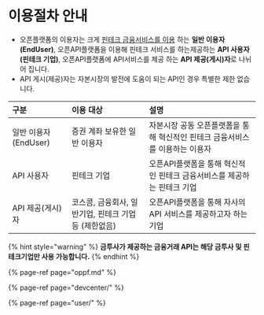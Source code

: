 # 이용절차 안내

* 오픈플랫폼의 이용자는 크게 [핀테크 금융서비스를 이용](https://koscom.gitbook.io/open-api/~/drafts/-LSwv9VtdmaaRqnI1WiG/primary/how-to-use/user/ofin) 하는 **일반 이용자\(EndUser\)**, 오픈API플랫폼을 이용해 핀테크 서비스를 하는제공하는 **API 사용자\(핀테크 기업\)**, 오픈API플랫폼에 API서비스를 제공 하는 **API 제공\(게시\)자**로 나뉘어 집니다.
* API 게시\(제공\)자는 자본시장의 발전에 도움이 되는 API인 경우 특별한 제한 없습니다.

| 구분 | 이용 대상 | 설명 |
| :--- | :--- | :--- |
| 일반 이용자\(EndUser\) | 증권 계좌 보유한 일반 이용자 | 자본시장 공동 오픈플랫폼을 통해 혁신적인 핀테크 금융서비스를 이용하는 이용자 |
| API 사용자 | 핀테크 기업 | 오픈API플랫폼을 통해 혁신적인 핀테크 금융서비스를 제공하는 핀테크 기업 |
| API 제공\(게시\)자 | 코스콤, 금융회사, 일반기업, 핀테크 기업등 \(제한없음\) | 오픈API플랫폼을 통해 자사의 API 서비스를 제공하고자 하는 기업 |

{% hint style="warning" %}
**금투사가 제공하는 금융거래 API는 해당 금투사 및 핀테크기업만 사용 가능합니다.**
{% endhint %}

{% page-ref page="oppf.md" %}

{% page-ref page="devcenter/" %}

{% page-ref page="user/" %}

